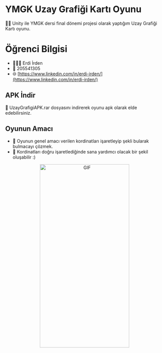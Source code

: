 # YMGK Uzay Grafiği Kartı Oyunu
👨‍💻 Unity ile YMGK dersi final dönemi projesi olarak yaptığım Uzay Grafiği Kartı oyunu.

# Öğrenci Bilgisi
- 👨🏻‍💼 Erdi İrden
- 🔢 205541305
- 🌐 [https://www.linkedin.com/in/erdi-irden/](https://www.linkedin.com/in/erdi-irden/)

## APK İndir
📲 UzayGrafigiAPK.rar dosyasını indirerek oyunu apk olarak elde edebilirsiniz.

## Oyunun Amacı
- 🤔 Oyunun genel amacı verilen kordinatları işaretleyip şekli bularak bulmacayı çözmek.
- 🎨 Kordinatları doğru işaretlediğinde sana yardımcı olacak bir şekil oluşabilir :)

<center><img align="center" alt="GIF" src="https://i.hizliresim.com/lktl4up.jpeg" width="284" height="581" /></center>
